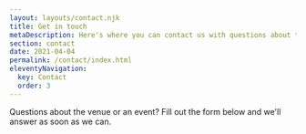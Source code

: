 ```yaml
---
layout: layouts/contact.njk
title: Get in touch
metaDescription: Here's where you can contact us with questions about the venue or an event.
section: contact
date: 2021-04-04
permalink: /contact/index.html
eleventyNavigation:
  key: Contact
  order: 3
---
```


Questions about the venue or an event? Fill out the form below and we'll answer as soon as we can.